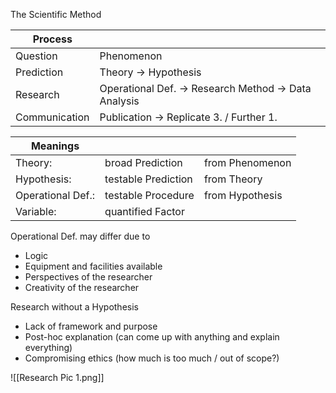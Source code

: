
The Scientific Method

| Process       |                                                                       |
| ------------- | --------------------------------------------------------------------- |
| Question      | Phenomenon                                                                      |
| Prediction    | Theory $\to$ Hypothesis                                               |
| Research      | Operational Def. $\to$ Research Method $\to$ Data Analysis |
| Communication | Publication $\to$ Replicate 3. / Further 1.                                              | 

| Meanings          |                     |                 |
| ----------------- | ------------------- | --------------- |
| Theory:           | broad Prediction    | from Phenomenon |
| Hypothesis:       | testable Prediction | from Theory     |
| Operational Def.: | testable Procedure  | from Hypothesis |
| Variable:         | quantified Factor   |                 |


Operational Def. may differ due to
- Logic
- Equipment and facilities available
- Perspectives of the researcher
- Creativity of the researcher

Research without a Hypothesis
- Lack of framework and purpose
- Post-hoc explanation
    (can come up with anything and explain everything)
- Compromising ethics
    (how much is too much / out of scope?)

![[Research Pic 1.png]]